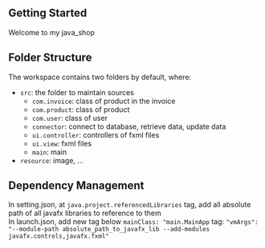 ## Getting Started

Welcome to my java_shop

## Folder Structure

The workspace contains two folders by default, where:

- `src`: the folder to maintain sources
  - `com.invoice`: class of product in the invoice
  - `com.product`: class of product
  - `com.user`: class of user
  - `connector`: connect to database, retrieve data, update data
  - `ui.controller`: controllers of fxml files
  - `ui.view`: fxml files
  - `main`: main
- `resource`: image, ...

## Dependency Management

In setting.json, at `java.project.referencedLibraries` tag, add all absolute path of all javafx libraries to reference to them  
In launch.json, add new tag below `mainClass: "main.MainApp` tag: `"vmArgs": "--module-path absolute_path_to_javafx_lib --add-modules javafx.controls,javafx.fxml"`
